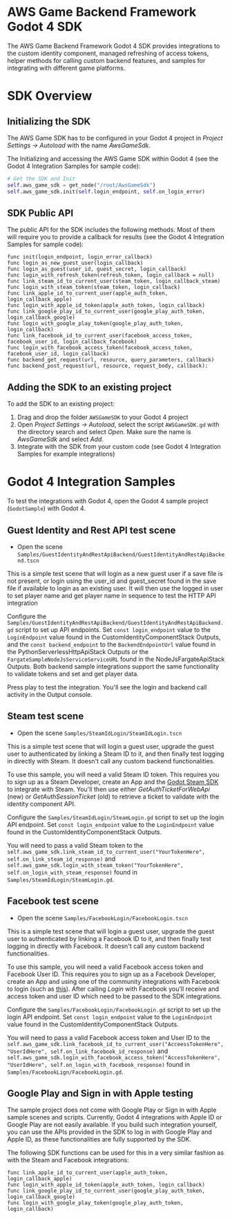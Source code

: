 # AWS Game Backend Framework Godot 4 SDK

The AWS Game Backend Framework Godot 4 SDK provides integrations to the custom identity component, managed refreshing of access tokens, helper methods for calling custom backend features, and samples for integrating with different game platforms.

# SDK Overview

## Initializing the SDK

The AWS Game SDK has to be configured in your Godot 4 project in _Project Settings -> Autoload_ with the name _AwsGameSdk_.

The Initializing and accessing the AWS Game SDK within Godot 4 (see the Godot 4 Integration Samples for sample code):

```python
# Get the SDK and Init
self.aws_game_sdk = get_node("/root/AwsGameSdk")
self.aws_game_sdk.init(self.login_endpoint, self.on_login_error)
```

## SDK Public API

The public API for the SDK includes the following methods. Most of them will require you to provide a callback for results (see the Godot 4 Integration Samples for sample code):

```text
func init(login_endpoint, login_error_callback)
func login_as_new_guest_user(login_callback)
func login_as_guest(user_id, guest_secret, login_callback)
func login_with_refresh_token(refresh_token, login_callback = null)
func link_steam_id_to_current_user(steam_token, login_callback_steam)
func login_with_steam_token(steam_token, login_callback)
func link_apple_id_to_current_user(apple_auth_token, login_callback_apple)
func login_with_apple_id_token(apple_auth_token, login_callback)
func link_google_play_id_to_current_user(google_play_auth_token, login_callback_google)
func login_with_google_play_token(google_play_auth_token, login_callback)
func link_facebook_id_to_current_user(facebook_access_token, facebook_user_id, login_callback_facebook)
func login_with_facebook_access_token(facebook_access_token, facebook_user_id, login_callback)
func backend_get_request(url, resource, query_parameters, callback)
func backend_post_request(url, resource, request_body, callback):
```

## Adding the SDK to an existing project

To add the SDK to an existing project:

1. Drag and drop the folder `AWSGameSDK` to your Godot 4 project
2. Open _Project Settings -> Autoload_, select the script `AWSGameSDK.gd` with the directory search and select _Open_. Make sure the name is _AwsGameSdk_ and select _Add_.
3. Integrate with the SDK from your custom code (see Godot 4 Integration Samples for example integrations)

# Godot 4 Integration Samples

To test the integrations with Godot 4, open the Godot 4 sample project (`GodotSample`) with Godot 4.

## Guest Identity and Rest API test scene

* Open the scene `Samples/GuestIdentityAndRestApiBackend/GuestIdentityAndRestApiBackend.tscn`

This is a simple test scene that will login as a new guest user if a save file is not present, or login using the user_id and guest_secret found in the save file if available to login as an existing user. It will then use the logged in user to set player name and get player name in sequence to test the HTTP API integration

Configure the `Samples/GuestIdentityAndRestApiBackend/GuestIdentityAndRestApiBackend.gd` script to set up API endpoints. Set `const login_endpoint` value to the `LoginEndpoint` value found in the CustomIdentityComponentStack Outputs, and the `const backend_endpoint` to the `BackendEndpointUrl` value found in the PythonServerlessHttpApiStack Outputs or the `FargateSampleNodeJsServiceServiceURL` found in the NodeJsFargateApiStack Outputs. Both backend sample integrations support the same functionality to validate tokens and set and get player data.

Press play to test the integration. You'll see the login and backend call activity in the Output console.

## Steam test scene

* Open the scene `Samples/SteamIdLogin/SteamIdLogin.tscn`

This is a simple test scene that will login a guest user, upgrade the guest user to authenticated by linking a Steam ID to it, and then finally test logging in directly with Steam. It doesn't call any custom backend functionalities.

To use this sample, you will need a valid Steam ID token. This requires you to sign up as a Steam Developer, create an App and the [Godot Steam SDK](https://godotsteam.com/) to integrate with Steam. You'll then use either _GetAuthTicketForWebApi_ (new) or _GetAuthSessionTicket_ (old) to retrieve a ticket to validate with the identity component API.

Configure the `Samples/SteamIdLogin/SteamLogin.gd` script to set up the login API endpoint. Set `const login_endpoint` value to the `LoginEndpoint` value found in the CustomIdentityComponentStack Outputs.

You will need to pass a valid Steam token to the `self.aws_game_sdk.link_steam_id_to_current_user("YourTokenHere", self.on_link_steam_id_response)` and `self.aws_game_sdk.login_with_steam_token("YourTokenHere", self.on_login_with_steam_response)` found in `Samples/SteamIdLogin/SteamLogin.gd`.

## Facebook test scene

* Open the scene `Samples/FacebookLogin/FacebookLogin.tscn`

This is a simple test scene that will login a guest user, upgrade the guest user to authenticated by linking a Facebook ID to it, and then finally test logging in directly with Facebook. It doesn't call any custom backend functionalities.

To use this sample, you will need a valid Facebook access token and Facebook User ID. This requires you to sign up as a Facebook Developer, create an App and using one of the community integrations with Facebook to login (such as [this](https://github.com/DrMoriarty/godot-facebook)). After calling _Login_ with Facebook you'll receive and access token and user ID which need to be passed to the SDK integrations.

Configure the `Samples/FacebookLogin/FacebookLogin.gd` script to set up the login API endpoint. Set `const login_endpoint` value to the `LoginEndpoint` value found in the CustomIdentityComponentStack Outputs.

You will need to pass a valid Facebook access token and User ID to the `self.aws_game_sdk.link_facebook_id_to_current_user("AcceessTokenHere", "UserIdHere", self.on_link_facebook_id_response)` and `self.aws_game_sdk.login_with_facebook_access_token("AccessTokenHere", "UserIdHere", self.on_login_with_facebook_response)` found in `Samples/FacebookLign/FacebookLogin.gd`.

## Google Play and Sign in with Apple testing

The sample project does not come with Google Play or Sign in with Apple sample scenes and scripts. Currently, Godot 4 integrations with Apple ID or Google Play are not easily available. If you build such integration yourself, you can use the APIs provided in the SDK to log in with Google Play and Apple ID, as these functionalities are fully supported by the SDK.

The following SDK functions can be used for this in a very similar fashion as with the Steam and Facebook integrations:

```text
func link_apple_id_to_current_user(apple_auth_token, login_callback_apple)
func login_with_apple_id_token(apple_auth_token, login_callback)
func link_google_play_id_to_current_user(google_play_auth_token, login_callback_google)
func login_with_google_play_token(google_play_auth_token, login_callback)
```




